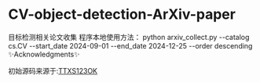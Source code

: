# CV-object-detection-ArXiv-paper
目标检测相关论文收集
程序本地使用方法：
python arxiv_collect.py --catalog cs.CV --start_date 2024-09-01 --end_date 2024-12-25 --order descending       
✨Acknowledgments✨

初始源码来源于:[TTXS123OK](https://github.com/TTXS123OK/CVPapers/tree/a0f078f202a6f682155eb15c59848f757d5faacd)
